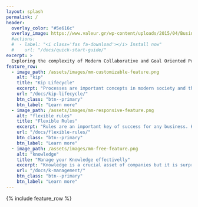 ```yaml
---
layout: splash
permalink: /
header:
  overlay_color: "#5e616c"
  overlay_image: https://www.valeur.gr/wp-content/uploads/2015/04/Business-Banner.png
  #actions:
  #  - label: "<i class='fas fa-download'></i> Install now"
  #    url: "/docs/quick-start-guide/"
excerpt: >
  Exploring the complexity of Modern Collaborative and Goal Oriented Processes.<br />
feature_row:
  - image_path: /assets/images/mm-customizable-feature.png
    alt: "kip"
    title: "Kip Lifecycle"
    excerpt: "Processes are important concepts in modern society and they help controlling, documenting and standardizing the interactions between businesses, consumers, governments, individuals and other organizations..."
    url: "/docs/kip-lifecycle/"
    btn_class: "btn--primary"
    btn_label: "Learn more"
  - image_path: /assets/images/mm-responsive-feature.png
    alt: "flexible rules"
    title: "Flexible Rules"
    excerpt: "Rules are an important key of success for any business. However, they can jeopardize your..."
    url: "/docs/flexible-rules/"
    btn_class: "btn--primary"
    btn_label: "Learn more"
  - image_path: /assets/images/mm-free-feature.png
    alt: "knowledge"
    title: "Manage your Knowledge effectivelly"
    excerpt: "Knowledge is a crucial asset of companies but it is surprinsingly neglected. Untacit bring the knowledge management to a higher level."
    url: "/docs/k-management/"
    btn_class: "btn--primary"
    btn_label: "Learn more"      
---
```


{% include feature_row %}